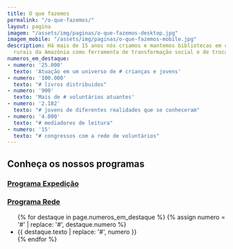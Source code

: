 ```yaml
---
title: O que fazemos
permalink: "/o-que-fazemos/"
layout: pagina
imagem: "/assets/img/paginas/o-que-fazemos-desktop.jpg"
imagem_mobile: "/assets/img/paginas/o-que-fazemos-mobile.jpg"
description: Há mais de 15 anos nós criamos e mantemos bibliotecas em comunidades
  rurais da Amazônia como ferramenta de transformação social e de trocas culturais.
numeros_em_destaque:
- numero: '25.000'
  texto: 'Atuação em um universo de # crianças e jovens'
- numero: '100.000'
  texto: "# livros distribuidos"
- numero: '900'
  texto: 'Mais de # voluntários atuantes'
- numero: '2.182'
  texto: "# jovens de diferentes realidades que se conheceram"
- numero: '4.000'
  texto: "# mediadores de leitura"
- numero: '15'
  texto: "# congressos com a rede de voluntários"
---
```


<div class="container">
  <h2>Conheça os nossos programas</h2>
  <div class="programas">
    <a class="botao" href="/programa-expedicao">
      <h3>Programa Expedição</h3>
    </a>
    <a class="botao" href="/programa-rede">
      <h3>Programa Rede</h3>
    </a>
  </div>
</div>

<div class="secao-fundo-escuro">
  <div class="container">
    <ul class="numeros_em_destaque">
      {% for destaque in page.numeros_em_destaque %}
        {% assign numero = '<span class="numero">#</span>' | replace: '#', destaque.numero %}
      <li>
        <div class="texto">{{ destaque.texto | replace: '#', numero }}</div>
      </li>
      {% endfor %}
    </ul>
  </div>
</div>

